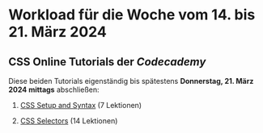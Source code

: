 # Workload für die Woche vom 14. bis 21. März 2024

## CSS Online Tutorials der *Codecademy*

Diese beiden Tutorials eigenständig bis spätestens **Donnerstag, 21. März 2024 mittags** abschließen:

1. [CSS Setup and Syntax](https://www.codecademy.com/courses/learn-css/lessons/learn-css-setup-and-syntax) (7 Lektionen)

2. [CSS Selectors](https://www.codecademy.com/courses/learn-css/lessons/learn-css-selectors) (14 Lektionen)
